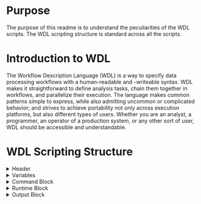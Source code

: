 # Purpose

The purpose of this readme is to understand the peculiarities of the WDL scripts. The WDL scripting structure is standard across all the scripts.

# Introduction to WDL

The Workflow Description Language (WDL) is a way to specify data processing workflows with a human-readable and -writeable syntax. WDL makes it straightforward to define analysis tasks, chain them together in workflows, and parallelize their execution. The language makes common patterns simple to express, while also admitting uncommon or complicated behavior; and strives to achieve portability not only across execution platforms, but also different types of users. Whether you are an analyst, a programmer, an operator of a production system, or any other sort of user, WDL should be accessible and understandable.

# WDL Scripting Structure

<details>
<summary>
Header
</summary>
      
```bash scripting
###########################################################################################
##              This WDL script performs alignment using BWA Mem                         ##
###########################################################################################
```

The header clearly states what action the WDL task is supposed to perform
</details>

<details>
<summary>
Variables
</summary>

```bash scripting
   File InputRead1                 # Input Read File           
   String InputRead2               # Input Read File           
   String SampleName               # Name of the Sample
      ...
   Boolean PairedEnd               # Variable to check if single ended or not
```
File InputRead1 and String InputRead2 are mentioned because they sometimes have paired ended fastqs and single ended fastqs. However, we default to single ended fastq’s. That is why the left reads are always present and Cromwell checks every variable that is a file and it will check whether that file exists or not. InputRead2 is stored as a string because we don’t want Cromwell to check it at all, in case there is no InputRead2. 
The data can be processed in three different ways, controlled by the PairedEnd variable and format of the InputRead2 variable; there are three cases:

(1) Process paired ended data as paired ended: PairedEnd=true, InputRead1 variable contains left reads, InputRead2 variable contains right reads; assume they are in correct order of lanes and files that belong to the same pair are at the same position in each list.

(2) Process paired ended data as single ended: PairedEnd=false, InputRead1 variable contains left and right reads, InputRead2 variable is empty

(3) Process single ended data as single ended: PairedEnd=false, InputRead1 variable contains left reads, InputRead2 variable is empty

The other variables that are present in the WDL file are mentioned below:
```
   String Sentieon                 # Path to Sentieon
   String SentieonThreads          # Specifies the number of thread required per run

   File BashPreamble               # Bash script that helps control zombie processes
   File BashSharedFunctions        # Bash script that contains shared helpful functions
   File AlignmentScript            # Bash script which is called inside the WDL script
   File AlignEnvProfile            # File containing the environmental profile variables
   String ChunkSizeInBases         # The -K option for BWA MEM
   String BWAExtraOptionsString    # String of extra options for BWA. This can be an empty string.

   String AlignSoftMemLimit        # Soft memory limit - nice shutdown
   String AlignHardMemLimit        # Hard memory limit - kill immediately

   String DebugMode                # Flag to enable Debug Mode
 ```
</details>      

<details>
<summary>
Command Block
</summary>
      
```bash scripting
command <<<
      source ${BashPreamble}
      /bin/bash ${AlignmentScript} -P 
      ${PairedEnd} -l ${InputRead1} -r
      ${InputRead2} -s ${SampleName} -p 
      ${Platform} -L ${Library} -f 
      ${PlatformUnit} -c ${CenterName} -G 
      ${Ref} -o "'${BWAExtraOptionsString}'" -K
      ${ChunkSizeInBases} -S ${Sentieon} -t 
      ${SentieonThreads} -e ${AlignEnvProfile} 
      -F ${BashSharedFunctions} ${DebugMode}
   >>>
```

1. Bash is linked to WDL through the command block
2. The command block lists the input options with its corresponding variables and calls the shell script.
3. WDL reads the values from the json files and passes those values through the variable names defined at the top of the script into the 
shell script.
</details>

<details>
<summary>
Runtime Block      
</summary>
      
``` bash scripting
runtime {
      cpu: "${SentieonThreads}"
      s_vmem: "${AlignSoftMemLimit}"
      h_vmem: "${AlignHardMemLimit}"
   }
```

1. We need to define the soft memory limit and the hard memory limit for every task because we have one task to one bash script and one individual bash script to one individual automatic bio informatics analysis.
2. The reason why we choose to have one bioinformatics analysis per shell script and one shell script per WDL task is to avoid the complication to use different number of threads for different lines of bash scripts. 
</details>

<details>
<summary>
Output Block
</summary>
      
``` bash scripting
output {
      File OutputBams = "${SampleName}.bam"
      File OutputBais = "${SampleName}.bam.bai"
   }

} 
```
We need to have the output block because the output of one task serves as the input to other
</details>
